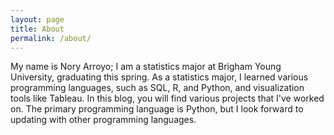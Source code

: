 ```yaml
---
layout: page
title: About
permalink: /about/
---
```


My name is Nory Arroyo; I am a statistics major at Brigham Young University, graduating this spring. As a statistics major, I learned various programming languages, such as SQL, R, and Python, and visualization tools like Tableau. In this blog, you will find various projects that I've worked on. The primary programming language is Python, but I look forward to updating with other programming languages. 

